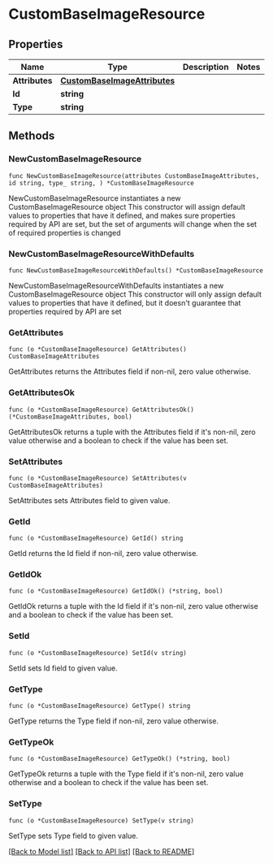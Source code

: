 # CustomBaseImageResource

## Properties

Name | Type | Description | Notes
------------ | ------------- | ------------- | -------------
**Attributes** | [**CustomBaseImageAttributes**](CustomBaseImageAttributes.md) |  | 
**Id** | **string** |  | 
**Type** | **string** |  | 

## Methods

### NewCustomBaseImageResource

`func NewCustomBaseImageResource(attributes CustomBaseImageAttributes, id string, type_ string, ) *CustomBaseImageResource`

NewCustomBaseImageResource instantiates a new CustomBaseImageResource object
This constructor will assign default values to properties that have it defined,
and makes sure properties required by API are set, but the set of arguments
will change when the set of required properties is changed

### NewCustomBaseImageResourceWithDefaults

`func NewCustomBaseImageResourceWithDefaults() *CustomBaseImageResource`

NewCustomBaseImageResourceWithDefaults instantiates a new CustomBaseImageResource object
This constructor will only assign default values to properties that have it defined,
but it doesn't guarantee that properties required by API are set

### GetAttributes

`func (o *CustomBaseImageResource) GetAttributes() CustomBaseImageAttributes`

GetAttributes returns the Attributes field if non-nil, zero value otherwise.

### GetAttributesOk

`func (o *CustomBaseImageResource) GetAttributesOk() (*CustomBaseImageAttributes, bool)`

GetAttributesOk returns a tuple with the Attributes field if it's non-nil, zero value otherwise
and a boolean to check if the value has been set.

### SetAttributes

`func (o *CustomBaseImageResource) SetAttributes(v CustomBaseImageAttributes)`

SetAttributes sets Attributes field to given value.


### GetId

`func (o *CustomBaseImageResource) GetId() string`

GetId returns the Id field if non-nil, zero value otherwise.

### GetIdOk

`func (o *CustomBaseImageResource) GetIdOk() (*string, bool)`

GetIdOk returns a tuple with the Id field if it's non-nil, zero value otherwise
and a boolean to check if the value has been set.

### SetId

`func (o *CustomBaseImageResource) SetId(v string)`

SetId sets Id field to given value.


### GetType

`func (o *CustomBaseImageResource) GetType() string`

GetType returns the Type field if non-nil, zero value otherwise.

### GetTypeOk

`func (o *CustomBaseImageResource) GetTypeOk() (*string, bool)`

GetTypeOk returns a tuple with the Type field if it's non-nil, zero value otherwise
and a boolean to check if the value has been set.

### SetType

`func (o *CustomBaseImageResource) SetType(v string)`

SetType sets Type field to given value.



[[Back to Model list]](../README.md#documentation-for-models) [[Back to API list]](../README.md#documentation-for-api-endpoints) [[Back to README]](../README.md)


